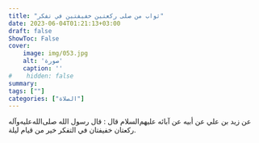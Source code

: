 ```yaml
---
title: "ثواب من صلى ركعتين خفيفتين في تفكر"
date: 2023-06-04T01:21:13+03:00
draft: false
ShowToc: False
cover:
    image: img/053.jpg
    alt: 'صورة'
    caption: ''
#    hidden: false
summary: 
tags: [""]
categories: ["الصلاة"]
---
```

عن زيد بن علي عن أبيه عن آبائه
عليهم‌السلام قال : قال رسول الله صلى‌الله‌عليه‌وآله ركعتان خفيفتان في التفكر خير
من قيام ليلة.

